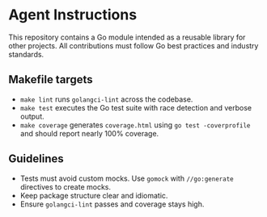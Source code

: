 # Agent Instructions

This repository contains a Go module intended as a reusable library for other projects. All contributions must follow Go best practices and industry standards.

## Makefile targets
- `make lint` runs `golangci-lint` across the codebase.
- `make test` executes the Go test suite with race detection and verbose output.
- `make coverage` generates `coverage.html` using `go test -coverprofile` and should report nearly 100% coverage.

## Guidelines
- Tests must avoid custom mocks. Use `gomock` with `//go:generate` directives to create mocks.
- Keep package structure clear and idiomatic.
- Ensure `golangci-lint` passes and coverage stays high.
